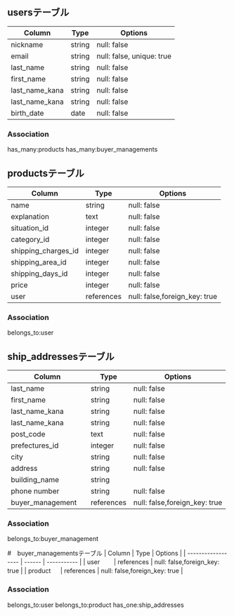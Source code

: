 ## usersテーブル
| Column             | Type   | Options     |
| ------------------ | ------ | ----------- |
| nickname           | string | null: false |
| email              | string | null: false, unique: true |
| last_name          | string | null: false |
| first_name         | string | null: false |
| last_name_kana     | string | null: false |
| last_name_kana     | string | null: false |
| birth_date         | date   | null: false |

### Association
has_many:products
has_many:buyer_managements



## productsテーブル
| Column             | Type   | Options     |
| ------------------ | ------ | ----------- |
| name               | string | null: false |
| explanation　　　   | text   | null: false |
| situation_id       | integer| null: false |
| category_id        | integer| null: false |
| shipping_charges_id| integer| null: false |
| shipping_area_id   | integer| null: false |
| shipping_days_id   | integer| null: false |
| price              | integer| null: false |
| user　　            | references | null: false,foreign_key: true |

### Association
belongs_to:user



## ship_addressesテーブル
| Column             | Type   | Options     |
| ------------------ | ------ | ----------- |
| last_name          | string | null: false |
| first_name         | string | null: false |
| last_name_kana     | string | null: false |
| last_name_kana     | string | null: false |
| post_code    　　  | text   | null: false |
| prefectures_id   　| integer| null: false |
| city               | string | null: false |
| address            | string | null: false |
| building_name      | string |             |
| phone number       | string | null: false |
| buyer_management　 | references | null: false,foreign_key: true |

### Association
belongs_to:buyer_management


#　buyer_managementsテーブル
| Column             | Type   | Options     |
| ------------------ | ------ | ----------- |
| user　　            | references | null: false,foreign_key: true |
| product   　        | references | null: false,foreign_key: true |

### Association
belongs_to:user
belongs_to:product
has_one:ship_addresses
